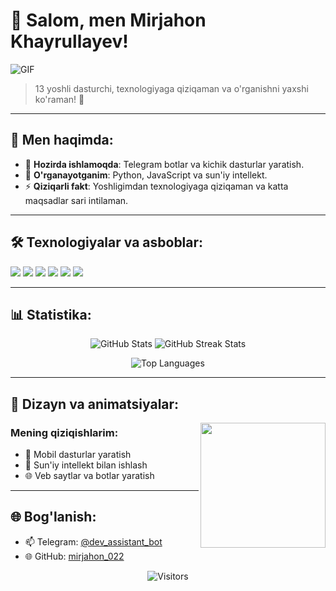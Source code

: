 # 🌟 Salom, men Mirjahon Khayrullayev!

![GIF](https://media.giphy.com/media/hvRJCLFzcasrR4ia7z/giphy.gif)

> 13 yoshli dasturchi, texnologiyaga qiziqaman va o'rganishni yaxshi ko'raman! 🚀

---

## 🎯 Men haqimda:
- 🔭 **Hozirda ishlamoqda**: Telegram botlar va kichik dasturlar yaratish.
- 🌱 **O'rganayotganim**: Python, JavaScript va sun'iy intellekt.
- ⚡ **Qiziqarli fakt**: Yoshligimdan texnologiyaga qiziqaman va katta maqsadlar sari intilaman.

---

## 🛠 Texnologiyalar va asboblar:

<p align="left">
  <img src="https://img.shields.io/badge/Python-3776AB?style=for-the-badge&logo=python&logoColor=white" />
  <img src="https://img.shields.io/badge/JavaScript-F7DF1E?style=for-the-badge&logo=javascript&logoColor=black" />
  <img src="https://img.shields.io/badge/HTML-E34F26?style=for-the-badge&logo=html5&logoColor=white" />
  <img src="https://img.shields.io/badge/CSS-1572B6?style=for-the-badge&logo=css3&logoColor=white" />
  <img src="https://img.shields.io/badge/Git-F05032?style=for-the-badge&logo=git&logoColor=white" />
  <img src="https://img.shields.io/badge/GitHub-181717?style=for-the-badge&logo=github&logoColor=white" />
</p>

---

## 📊 Statistika:

<p align="center">
  <img src="https://github-readme-stats.vercel.app/api?username=mirjahon_022&show_icons=true&theme=radical" alt="GitHub Stats" />
  <img src="https://github-readme-streak-stats.herokuapp.com/?user=mirjahon_022&theme=radical" alt="GitHub Streak Stats" />
</p>

<p align="center">
  <img src="https://github-readme-stats.vercel.app/api/top-langs/?username=mirjahon_022&layout=compact&theme=radical" alt="Top Languages" />
</p>

---

## 🎨 Dizayn va animatsiyalar:

<img src="https://media.giphy.com/media/QssGEmpkyEOhBCb7e1/giphy.gif" width="200" align="right" />

### Mening qiziqishlarim:
- 📱 Mobil dasturlar yaratish
- 🤖 Sun'iy intellekt bilan ishlash
- 🌐 Veb saytlar va botlar yaratish

---

## 🌐 Bog'lanish:

- 📫 Telegram: [@dev_assistant_bot](https://t.me/dev_assistant_bot)
- 🌐 GitHub: [mirjahon_022](https://github.com/mirjahon_022)

<p align="center">
  <img src="https://visitor-badge.glitch.me/badge?page_id=mirjahon_022.mirjahon_022" alt="Visitors" />
</p>
